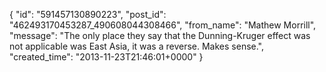  {
   "id": "591457130890223",
   "post_id": "462493170453287_490608044308466",
   "from_name": "Mathew Morrill",
   "message": "The only place they say that the Dunning-Kruger effect was not applicable was East Asia, it was a reverse. Makes sense.",
   "created_time": "2013-11-23T21:46:01+0000"
 }
